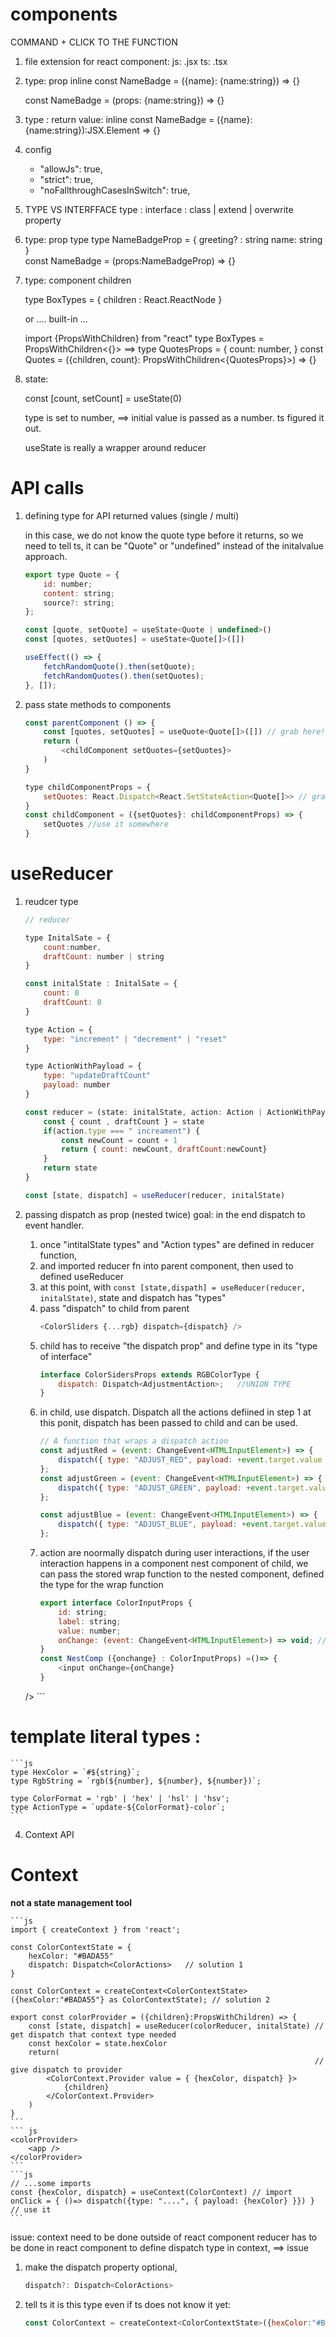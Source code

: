 # components
COMMAND + CLICK TO THE FUNCTION 

1.  file extension for react component: 
        js: .jsx
        ts: .tsx

2.  type: prop inline 
    const NameBadge = ({name}: {name:string}) => {}
    <!-- those two are equal -->
    const NameBadge = (props: {name:string}) => {}
    
3.  type : return value: inline
    const NameBadge = ({name}: {name:string}):JSX.Element => {}

4. config 
    - "allowJs": true,
    - "strict": true,
    - "noFallthroughCasesInSwitch": true,
    
5.  TYPE VS INTERFFACE
    type : 
    interface : class |  extend | overwrite property

6. type: prop type 
    type NameBadgeProp = {
        greeting? : string
        name: string
    }  
    const NameBadge = (props:NameBadgeProp) => {}

7. type: component children 

    type BoxTypes = {
        children : React.ReactNode
    }

    or .... built-in ...

    import {PropsWithChildren} from "react"
    type BoxTypes = PropsWithChildren<{}>
    ==> 
    type QuotesProps = {
        count: number,
    }
    const Quotes = ({children, count}: PropsWithChildren<{QuotesProps}>) => {}

8. state: 

    const [count, setCount] = useState(0)

    type is set to number, ==> initial value is passed as a number. ts figured it out. 

    useState is really a wrapper around reducer

# API calls 
1. defining type for API returned values (single / multi)

    in this case, we do not know the quote type before it returns, so we need to tell ts, it can be "Quote" or "undefined" instead of the initalvalue approach.
    ```js
    export type Quote = {
        id: number;
        content: string;
        source?: string;
    };

    const [quote, setQuote] = useState<Quote | undefined>()
    const [quotes, setQuotes] = useState<Quote[]>([])

    useEffect(() => {
        fetchRandomQuote().then(setQuote);
        fetchRandomQuotes().then(setQuotes);
    }, []);
    ```

2. pass state methods to components 
    ```js
    const parentComponent () => {
        const [quotes, setQuotes] = useQuote<Quote[]>([]) // grab here!
        return (
            <childComponent setQuotes={setQuotes}>
        )
    }
    ```
    ```js
    type childComponentProps = {
        setQuotes: React.Dispatch<React.SetStateAction<Quote[]>> // grab from parent
    }
    const childComponent = ({setQuotes}: childComponentProps) => {
        setQuotes //use it somewhere
    }
    ```

# useReducer 
1. reudcer type
    ```js 
    // reducer 

    type InitalSate = {
        count:number,
        draftCount: number | string
    }

    const initalState : InitalSate = {
        count: 0 
        draftCount: 0
    }

    type Action = {
        type: "increment" | "decrement" | "reset"
    }

    type ActionWithPayload = {
        type: "updateDraftCount"
        payload: number
    }

    const reducer = (state: initalState, action: Action | ActionWithPayload ) => {
        const { count , draftCount } = state
        if(action.type === " increament") {
            const newCount = count + 1
            return { count: newCount, draftCount:newCount}
        }
        return state
    }

    const [state, dispatch] = useReducer(reducer, initalState)
    ```

2. passing dispatch as prop (nested twice)
    goal: in the end dispatch to event handler. 
    1. once "intitalState types" and  "Action types" are defined in reducer function, 
    2. and imported reducer fn into parent component, then used to defined useReducer
    3. at this point, with ```const [state,dispath] = useReducer(reducer, initalState)```, state and dispatch has "types"
    4. pass "dispatch" to child from parent 
        ```js
        <ColorSliders {...rgb} dispatch={dispatch} />
        ```
    5. child has to receive "the dispatch prop" and define type in its "type of interface"
        ```js
        interface ColorSidersProps extends RGBColorType {
            dispatch: Dispatch<AdjustmentAction>;   //UNION TYPE
        }
        ```
    6. in child, use dispatch. Dispatch all the actions defiined in step 1
        at this ponit, dispatch has been passed to child and can be used. 
        ```js 
        // A function that wraps a dispatch action
        const adjustRed = (event: ChangeEvent<HTMLInputElement>) => {   
            dispatch({ type: "ADJUST_RED", payload: +event.target.value });
        };
        const adjustGreen = (event: ChangeEvent<HTMLInputElement>) => {
            dispatch({ type: "ADJUST_GREEN", payload: +event.target.value });
        };

        const adjustBlue = (event: ChangeEvent<HTMLInputElement>) => {
            dispatch({ type: "ADJUST_BLUE", payload: +event.target.value });
        };
        ```
    7.  action are noormally dispatch during user interactions, 
        if the user interaction happens in a component nest component of child, 
        we can pass the stored wrap function to the nested component, defined the type for the wrap function
        ```js
        export interface ColorInputProps {
            id: string;
            label: string;
            value: number;
            onChange: (event: ChangeEvent<HTMLInputElement>) => void; //here
        }
        const NestComp ({onchange} : ColorInputProps) =()=> {
            <input onChange={onChange}
        }
      />
        ```

# template literal types :
    ```js
    type HexColor = `#${string}`;
    type RgbString = `rgb(${number}, ${number}, ${number})`;

    type ColorFormat = 'rgb' | 'hex' | 'hsl' | 'hsv';
    type ActionType = `update-${ColorFormat}-color`;
    ```

4. Context API

# Context 
**not a state management tool**

    ```js
    import { createContext } from 'react';

    const ColorContextState = {
        hexColor: "#BADA55"
        dispatch: Dispatch<ColorActions>   // solution 1
    }

    const ColorContext = createContext<ColorContextState>({hexColor:"#BADA55"} as ColorContextState); // solution 2
    
    export const colorProvider = ({children}:PropsWithChildren) => {
        const [state, dispatch] = useReducer(colorReducer, initalState) // get dispatch that context type needed
        const hexColor = state.hexColor
        return(
                                                                        // give dispatch to provider
            <ColorContext.Provider value = { {hexColor, dispatch} }> 
                {children}
            </ColorContext.Provider>
        )
    }
    ```
    ``` js
    <colorProvider>
        <app />
    </colorProvider>
    ```
    ```js 
    // ...some imports
    const {hexColor, dispatch} = useContext(ColorContext) // import 
    onClick = { ()=> dispatch({type: "....", { payload: {hexColor} }}) } // use it 
    ```

issue: 
    context need to be done outside of react component 
    reducer has to be done in react component 
    to define dispatch type in context, ==> issue

1. make the dispatch property optional, 
    ```js
    dispatch?: Dispatch<ColorActions>
    ```
2. tell ts it is this type even if ts does not know it yet: 
    ```js
    const ColorContext = createContext<ColorContextState>({hexColor:"#BADA55"} as ColorContextState);
    ```